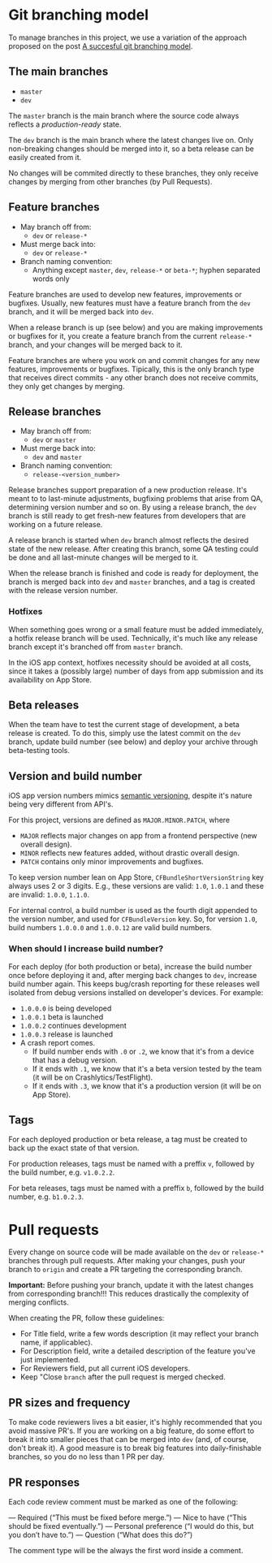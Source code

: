 # Git branching model

To manage branches in this project, we use a variation of the approach proposed on the post [A succesful git branching model](http://nvie.com/posts/a-successful-git-branching-model).

## The main branches

* `master`
* `dev`

The `master` branch is the main branch where the source code always reflects a *production-ready* state.

The `dev` branch is the main branch where the latest changes live on. Only non-breaking changes should be merged into it, so a beta release can be easily created from it.

No changes will be commited directly to these branches, they only receive changes by merging from other branches (by Pull Requests).

## Feature branches

* May branch off from:
    * `dev` or `release-*`
* Must merge back into:
    * `dev` or `release-*`
* Branch naming convention:
    * Anything except `master`, `dev`, `release-*` or `beta-*`; hyphen separated words only

Feature branches are used to develop new features, improvements or bugfixes. Usually, new features must have a feature branch from the `dev` branch, and it will be merged back into `dev`.

When a release branch is up (see below) and you are making improvements or bugfixes for it, you create a feature branch from the current `release-*` branch, and your changes will be merged back to it.

Feature branches are where you work on and commit changes for any new features, improvements or bugfixes. Tipically, this is the only branch type that receives direct commits - any other branch does not receive commits, they only get changes by merging.

## Release branches

* May branch off from:
    * `dev` or `master`
* Must merge back into:
    * `dev` and `master`
* Branch naming convention:
    * `release-<version_number>`

Release branches support preparation of a new production release. It's meant to to last-minute adjustments, bugfixing problems that arise from QA, determining version number and so on. By using a release branch, the `dev` branch is still ready to get fresh-new features from developers that are working on a future release.

A release branch is started when `dev` branch almost reflects the desired state of the new release. After creating this branch, some QA testing could be done and all last-minute changes will be merged to it.

When the release branch is finished and code is ready for deployment, the branch is merged back into `dev` and `master` branches, and a tag is created with the release version number.

### Hotfixes

When something goes wrong or a small feature must be added immediately, a hotfix release branch will be used. Technically, it's much like any release branch except it's branched off from `master` branch.

In the iOS app context, hotfixes necessity should be avoided at all costs, since it takes a (possibly large) number of days from app submission and its availability on App Store.

## Beta releases

When the team have to test the current stage of development, a beta release is created. To do this, simply use the latest commit on the `dev` branch, update build number (see below) and deploy your archive through beta-testing tools.

## Version and build number

iOS app version numbers mimics [semantic versioning](http://semver.org/), despite it's nature being very different from API's.

For this project, versions are defined as `MAJOR.MINOR.PATCH`, where

* `MAJOR` reflects major changes on app from a frontend perspective (new overall design).
* `MINOR` reflects new features added, without drastic overall design.
* `PATCH` contains only minor improvements and bugfixes.

To keep version number lean on App Store, `CFBundleShortVersionString` key always uses 2 or 3 digits. E.g., these versions are valid: `1.0`, `1.0.1` and these are invalid: `1.0.0`, `1.1.0`.

For internal control, a build number is used as the fourth digit appended to the version number, and used for `CFBundleVersion` key. So, for version `1.0`, build numbers `1.0.0.0` and `1.0.0.12` are valid build numbers.

### When should I increase build number?

For each deploy (for both production or beta), increase the build number once before deploying it and, after merging back changes to `dev`, increase build number again. This keeps bug/crash reporting for these releases well isolated from debug versions installed on developer's devices. For example:

* `1.0.0.0` is being developed
* `1.0.0.1` beta is launched
* `1.0.0.2` continues development
* `1.0.0.3` release is launched
* A crash report comes.
    * If build number ends with `.0` or `.2`, we know that it's from a device that has a debug version.
    * If it ends with `.1`, we know that it's a beta version tested by the team (it will be on Crashlytics/TestFlight).
    * If it ends with `.3`, we know that it's a production version (it will be on App Store).

## Tags

For each deployed production or beta release, a tag must be created to back up the exact state of that version.

For production releases, tags must be named with a preffix `v`, followed by the build number, e.g. `v1.0.2.2`.

For beta releases, tags must be named with a preffix `b`, followed by the build number, e.g. `b1.0.2.3`.

# Pull requests

Every change on source code will be made available on the `dev` or `release-*` branches through pull requests. After making your changes, push your branch to `origin` and create a PR targeting the corresponding branch.

**Important:** Before pushing your branch, update it with the latest changes from corresponding branch!!! This reduces drastically the complexity of merging conflicts.

When creating the PR, follow these guidelines:

* For Title field, write a few words description (it may reflect your branch name, if applicablec).
* For Description field, write a detailed description of the feature you've just implemented.
* For Reviewers field, put all current iOS developers.
* Keep "Close `branch` after the pull request is merged checked.

## PR sizes and frequency

To make code reviewers lives a bit easier, it's highly recommended that you avoid massive PR's. If you are working on a big feature, do some effort to break it into smaller pieces that can be merged into `dev` (and, of course, don't break it). A good measure is to break big features into daily-finishable branches, so you do no less than 1 PR per day.

## PR responses

Each code review comment must be marked as one of the following:

— Required (“This must be fixed before merge.”)
— Nice to have (“This should be fixed eventually.”) 
— Personal preference (“I would do this, but you don’t have to.”) 
— Question (“What does this do?”)

The comment type will be the always the first word inside a comment.
